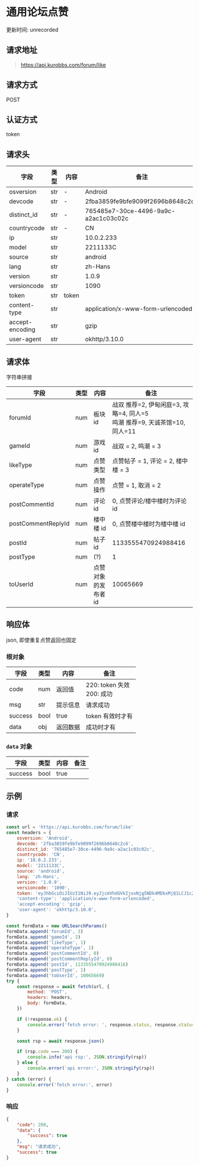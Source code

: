 # 通用论坛点赞

更新时间: unrecorded

## 请求地址

> https://api.kurobbs.com/forum/like

## 请求方式

POST

## 认证方式

token

## 请求头

| 字段            | 类型 | 内容  | 备注                                 |
| --------------- | ---- | ----- | ------------------------------------ |
| osversion       | str  | -     | Android                              |
| devcode         | str  | -     | 2fba3859fe9bfe9099f2696b8648c2c6     |
| distinct_id     | str  | -     | 765485e7-30ce-4496-9a9c-a2ac1c03c02c |
| countrycode     | str  | -     | CN                                   |
| ip              | str  |       | 10.0.2.233                           |
| model           | str  |       | 2211133C                             |
| source          | str  |       | android                              |
| lang            | str  |       | zh-Hans                              |
| version         | str  |       | 1.0.9                                |
| versioncode     | str  |       | 1090                                 |
| token           | str  | token |                                      |
| content-type    | str  |       | application/x-www-form-urlencoded    |
| accept-encoding | str  |       | gzip                                 |
| user-agent      | str  |       | okhttp/3.10.0                        |

## 请求体

字符串拼接

| 字段     | 类型 | 内容     | 备注                                                         |
| -------- | ---- | -------- | ------------------------------------------------------------ |
| forumId  | num  | 板块 id  | 战双 推荐=2, 伊甸闲庭=3, 攻略=4, 同人=5<br />鸣潮 推荐=9, 天诚茶馆=10, 同人=11 |
| gameId   | num  | 游戏 id  | 战双 = 2, 鸣潮 = 3                                           |
| likeType | num  | 点赞类型 | 点赞帖子 = 1, 评论 = 2, 楼中楼 = 3          |
| operateType | num  | 点赞操作 | 点赞 = 1, 取消 = 2                             |
| postCommentId | num  | 评论 id | 0, 点赞评论/楼中楼时为评论 id             |
| postCommentReplyId | num  | 楼中楼 id | 0, 点赞楼中楼时为楼中楼 id                        |
| postId | num  | 帖子 id | 1133555470924988416                        |
| postType | num  | (?) | 1                                           |
| toUserId | num  | 点赞对象的发布者 id | 10065669                                   |

## 响应体

json, 即使重复点赞返回也固定

### 根对象

| 字段    | 类型 | 内容     | 备注                           |
| ------- | ---- | -------- | ------------------------------ |
| code    | num  | 返回值   | 220: token 失效<br />200: 成功 |
| msg     | str  | 提示信息 | 请求成功                       |
| success | bool | true     | token 有效时才有               |
| data    | obj  | 返回数据 | 成功时才有                     |

### `data` 对象

| 字段    | 类型 | 内容 | 备注 |
| ------- | ---- | ---- | ---- |
| success | bool | true |      |

## 示例

### 请求

```js
const url = 'https://api.kurobbs.com/forum/like'
const headers = {
    osversion: 'Android',
    devcode: '2fba3859fe9bfe9099f2696b8648c2c6',
    distinct_id: '765485e7-30ce-4496-9a9c-a2ac1c03c02c',
    countrycode: 'CN',
    ip: '10.0.2.233',
    model: '2211133C',
    source: 'android',
    lang: 'zh-Hans',
    version: '1.0.9',
    versioncode: '1090',
    token: 'eyJhbGciOiJIUzI1NiJ9.eyJjcmVhdGVkIjoxNjg5NDk4MDkxMjQ1LCJ1c2VySWQiOjEwMDY1NjY5fQ.AAAA_AAAAAAAAAAAAAAAAAAAAAAAAAAA-AAAAAAAAAA',
    'content-type': 'application/x-www-form-urlencoded',
    'accept-encoding': 'gzip',
    'user-agent': 'okhttp/3.10.0',
}

const formData = new URLSearchParams()
formData.append('forumId', 3)
formData.append('gameId', 2)
formData.append('likeType', 1)
formData.append('operateType', 1)
formData.append('postCommentId', 0)
formData.append('postCommentReplyId', 0)
formData.append('postId', 1133555470924988416)
formData.append('postType', 1)
formData.append('toUserId', 10065669)
try {
    const response = await fetch(url, {
        method: 'POST',
        headers: headers,
        body: formData,
    })

    if (!response.ok) {
        console.error('fetch error: ', response.status, response.statusText)
    }

    const rsp = await response.json()

    if (rsp.code === 200) {
        console.info('api rsp:', JSON.stringify(rsp))
    } else {
        console.error('api error:', JSON.stringify(rsp))
    }
} catch (error) {
    console.error('fetch error:', error)
}
```

### 响应

```json
{
    "code": 200,
    "data": {
        "success": true
    },
    "msg": "请求成功",
    "success": true
}
```